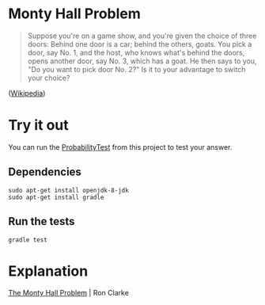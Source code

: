 # Monty Hall Problem
> Suppose you're on a game show, and you're given the choice of three doors: Behind one door is a car; behind the others, goats. You pick a door, say No. 1, and the host, who knows what's behind the doors, opens another door, say No. 3, which has a goat. He then says to you, "Do you want to pick door No. 2?" Is it to your advantage to switch your choice?

([Wikipedia](https://en.wikipedia.org/wiki/Monty_Hall_problem))

# Try it out
You can run the [ProbabilityTest](https://github.com/jmewes/MontyHallProblem/blob/master/src/test/java/ProbabilityTest.java) from this project to test your answer.
## Dependencies
```
sudo apt-get install openjdk-8-jdk
sudo apt-get install gradle
```
## Run the tests
```
gradle test
```

# Explanation
[The Monty Hall Problem](https://www.youtube.com/watch?v=mhlc7peGlGg) | Ron Clarke
